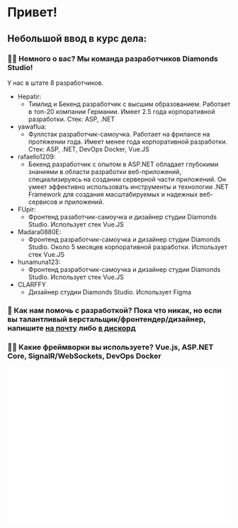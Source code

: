 # Привет! 

## **Небольшой ввод в курс дела:**

### 🙋‍♀️ Немного о вас? Мы команда разработчиков Diamonds Studio! 
  У нас в штате 8 разработчиков.
  
  - Hepatir:
    - Тимлид и Бекенд разработчик с высшим образованием. Работает в топ-20 компании Германии. Имеет 2.5 года корпоративной разработки. Стек: ASP, .NET
  - yawaflua:
    - Фуллстак разработчик-самоучка. Работает на фрилансе на протяжении года. Имеет менее года корпоративной разработки. Стек: ASP, .NET, DevOps Docker, Vue.JS
  - rafaello1209:
    - Бекенд разработчик с опытом в ASP.NET обладает глубокими знаниями в области разработки веб-приложений, специализируясь на создании серверной части приложений. Он умеет эффективно использовать инструменты и технологии .NET Framework для создания масштабируемых и надежных веб-сервисов и приложений.
  - FUpir:
    - Фронтенд разаботчик-самоучка и дизайнер студии Diamonds Studio. Использует стек Vue.JS
  - Madara0880E:
    - Фронтенд разработчик-самоучка и дизайнер студии Diamonds Studio. Около 5 месяцев корпоративной разработки. Использует стек Vue.JS
  - hunamuna123:
    - Фронтенд разработчик-самоучка и дизайнер студии Diamonds Studio. Использует стек Vue.JS
  - CLARFFY
    - Дизайнер студии Diamonds Studio. Использует Figma 

### 🌈 Как нам помочь с разработкой? Пока что никак, но если вы талантливый верстальщик/фронтендер/дизайнер, напишите <a href="mailto:diamondstudio@yawaflua.ru">на почту</a> либо <a href="https://discord.gg/ZducR5bRch">в дискорд</a>

### 👩‍💻 Какие фреймворки вы используете? Vue.js, ASP.NET Core, SignalR/WebSockets, DevOps Docker 

[![](https://raw.githubusercontent.com/Diamonds-Studio/.github/main/github-metrics.svg)](https://lucky-diamonds.ru/)

